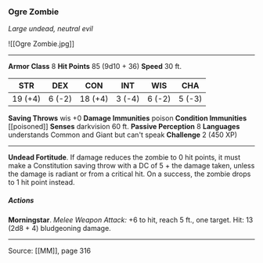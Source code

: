 ### Ogre Zombie
_Large undead, neutral evil_

![[Ogre Zombie.jpg]]




---

**Armor Class** 8
**Hit Points** 85 (9d10 + 36)
**Speed** 30 ft.

| STR     | DEX     | CON     | INT     | WIS     | CHA     |
|---------|---------|---------|---------|---------|---------|
| 19 (+4) | 6 (-2) | 18 (+4) | 3 (-4) | 6 (-2) | 5 (-3) |

**Saving Throws** wis +0
**Damage Immunities** poison
**Condition Immunities** [[poisoned]]
**Senses** darkvision 60 ft.
**Passive Perception** 8
**Languages** understands Common and Giant but can't speak
**Challenge** 2 (450 XP)

---

**Undead Fortitude**. If damage reduces the zombie to 0 hit points, it must make a Constitution saving throw with a DC of 5 + the damage taken, unless the damage is radiant or from a critical hit. On a success, the zombie drops to 1 hit point instead.

##### Actions
**Morningstar**. _Melee Weapon Attack:_ +6 to hit, reach 5 ft., one target. Hit: 13 (2d8 + 4) bludgeoning damage.


---

Source: [[MM]], page 316